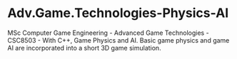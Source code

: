 # Adv.Game.Technologies-Physics-AI
 MSc Computer Game Engineering - Advanced Game Technologies - CSC8503 - With C++, Game Physics and AI. Basic game physics and game AI are incorporated into a short 3D game simulation.
